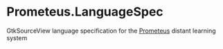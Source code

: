 Prometeus.LanguageSpec
======================

GtkSourceView language specification for the [Prometeus](http://www.prometeus.ru/) distant learning system
